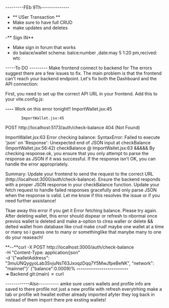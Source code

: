 

---------FEb 9Th--------------

- **  USer Transaction **
- Make sure to have full CRUD
- make updates and deletes 

-** Sign IN**
- Make sign in forum that works
- do balace/wallet schema: balce:number ,date:may 5 1:20 pm,recived: wtc

-----To DO ---------
Make frontend connect to backend for
The errors suggest there are a few issues to fix. The main problem is that the frontend can't reach your backend endpoint. Let's fix both the Dashboard and the API connection:

First, you need to set up the correct API URL in your frontend. Add this to your vite.config.js:

**----**   Work on this error tonight!!
ImportWallet.jsx:45 
            
           ImportWallet.jsx:45 
            
            
  POST http://localhost:5173/auth/check-balance 404 (Not Found)

ImportWallet.jsx:63 Error checking balance: SyntaxError: Failed to execute 'json' on 'Response': Unexpected end of JSON input
    at checkBalance (ImportWallet.jsx:56:42)
checkBalance	@	ImportWallet.jsx:63
        &&&&&
        By checking response.ok, you ensure that you only attempt to parse the response as JSON if it was successful. If the response isn't OK, you can handle the error appropriately.

Summary:
Update your frontend to send the request to the correct URL (http://localhost:3000/auth/check-balance).
Ensure the backend responds with a proper JSON response in your checkBalance function.
Update your fetch request to handle failed responses gracefully and only parse JSON when the response is valid.
Let me know if this resolves the issue or if you need further assistance!



Tkae away this error if you get it Error fetching balance. Please try again. After deleting wallet, this error should dispear or refresh to nbormal once previos wallet is deleted and make a-option to clrea waller or delete && delted wallet from database like crud make crud! maybe one wallet at a time or many so i guess one to many or somethinglike that manybe many to one do your reaseach!

**--**curl -X POST http://localhost:3000/auth/check-balance \
-H "Content-Type: application/json" \
-d '{"walletAddress": "3muUNQygyoLab3SvjuNsT63JxoqzDqq7Y5MwJfpeBeNK", "network": "mainnet"}'
{"balance":0.0009}%    **-------------------------**                                                                                                             
➜  Backend git:(main) ✗ curl

------------Also----------
 amke sure users wallets and profile info are saved to there profile not just a new profile with refresh everytrhing make a tab or profile wit hwallet eother already imported afyter they log back in instead of  them import there pre exsting wallets!



